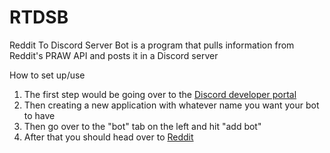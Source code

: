 # RTDSB
Reddit To Discord Server Bot is a program that pulls information from Reddit's PRAW API and posts it in a Discord server

How to set up/use

1. The first step would be going over to the [Discord developer portal](https://discord.com/developers/applications) 
2. Then creating a new application with whatever name you want your bot to have
3. Then go over to the "bot" tab on the left and hit "add bot" 
4. After that you should head over to [Reddit](old.reddit.com/prefs/apps)
